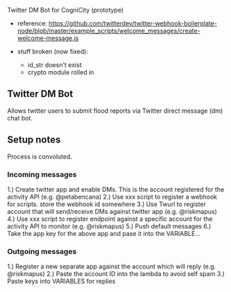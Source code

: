 Twitter DM Bot for CogniCity (prototype)

- reference: https://github.com/twitterdev/twitter-webhook-boilerplate-node/blob/master/example_scripts/welcome_messages/create-welcome-message.js

- stuff broken (now fixed):
  - id_str doesn't exist
  - crypto module rolled in

## Twitter DM Bot
Allows twitter users to submit flood reports via Twitter direct message (dm) chat bot.

## Setup notes
Process is convoluted.

### Incoming messages

1.) Create twitter app and enable DMs. This is the account registered for the activity API (e.g. @petabencana)
2.) Use xxx script to register a webhook for scripts. store the webhook id somewhere
3.) Use Twurl to register account that will send/receive DMs against twitter app (e.g. @riskmapus)
4.) Use xxx script to register endpoint against a specific account for the activity API to monitor (e.g. @riskmapus)
5.) Push default messages
6.) Take the app key for the above app and pase it into the VARIABLE...

### Outgoing messages
1.) Register a new separate app against the account which will reply (e.g. @riskmapus)
2.) Paste the account ID into the lambda to avoid self spam
3.) Paste keys into VARIABLES for replies
